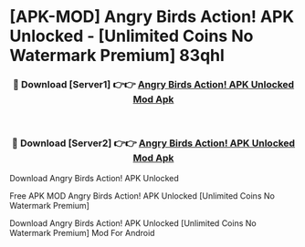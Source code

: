 # [APK-MOD] Angry Birds Action! APK Unlocked - [Unlimited Coins No Watermark Premium] 83qhl



<div align="center">
<h3>🔴 Download [Server1] 👉👉 <a href="https://momento.my/?title=Angry_Birds_Action!_APK_Unlocked">Angry Birds Action! APK Unlocked Mod Apk</a></h3><br>

<h3>🔴 Download [Server2] 👉👉 <a href="https://momento.my/?title=Angry_Birds_Action!_APK_Unlocked">Angry Birds Action! APK Unlocked Mod Apk</a></h3>
</div>



Download Angry Birds Action! APK Unlocked 

Free APK MOD Angry Birds Action! APK Unlocked [Unlimited Coins No Watermark Premium]

Download Angry Birds Action! APK Unlocked [Unlimited Coins No Watermark Premium] Mod For Android

